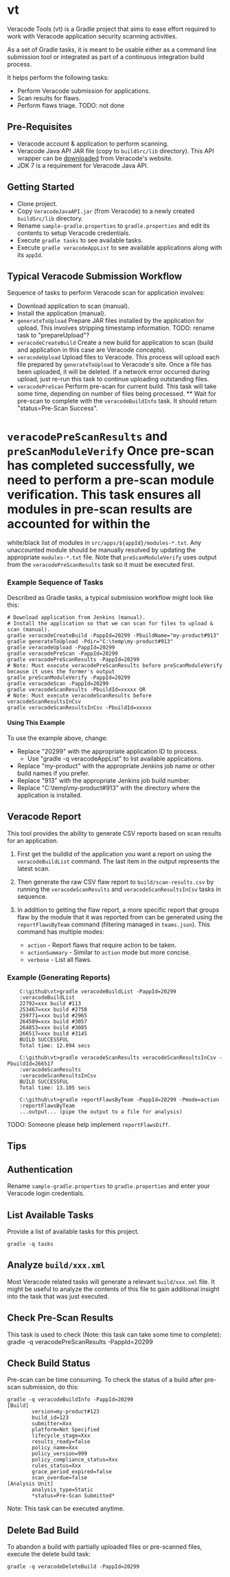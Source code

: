 # vt

Veracode Tools (vt) is a Gradle project that aims to ease effort required to work with Veracode application security scanning activities.

As a set of Gradle tasks, it is meant to be usable either as a command line submission tool or integrated as part of a continuous integration build process.

It helps perform the following tasks:

* Perform Veracode submission for applications.
* Scan results for flaws.
* Perform flaws triage. TODO: not done

## Pre-Requisites

* Veracode account & application to perform scanning.
* Veracode Java API JAR file (copy to `buildSrc/lib` directory). This API wrapper can be [downloaded](https://analysiscenter.veracode.com/auth/helpCenter/api/c_about_wrappers.html) from Veracode's website.
* JDK 7 is a requirement for Veracode Java API.

## Getting Started

* Clone project.
* Copy `VeracodeJavaAPI.jar` (from Veracode) to a newly created `buildSrc/lib` directory.
* Rename `sample-gradle.properties` to `gradle.properties` and edit its contents to setup Veracode credentials.
* Execute `gradle tasks` to see available tasks.
* Execute `gradle veracodeAppList` to see available applications along with its `appId`.

## Typical Veracode Submission Workflow

Sequence of tasks to perform Veracode scan for application involves:

* Download application to scan (manual).
* Install the application (manual).
* `generateToUpload` Prepare JAR files installed by the application for upload. This involves stripping timestamp
information. TODO: rename task to "prepareUpload"?
* `veracodeCreateBuild` Create a new build for application to scan (build and application in this case are Veracode
concepts).
* `veracodeUpload` Upload files to Veracode. This process will upload each file prepared by `generateToUpload` to
Veracode's site. Once a file has been uploaded, it will be deleted. If a network error occurred during upload, just
re-run this task to continue uploading outstanding files.
* `veracodePreScan` Perform pre-scan for current build. This task will take some time, depending on number of files
being processed.
** Wait for pre-scan to complete with the `veracodeBuildInfo` task. It should return "status=Pre-Scan Success".
# `veracodePreScanResults` and `preScanModuleVerify` Once pre-scan has completed successfully, we need to perform a pre-scan module verification. This task ensures all modules in pre-scan results are accounted for within the
white/black list of modules in `src/apps/${appId}/modules-*.txt`. Any unaccounted module should be manually resolved by
updating the appropriate `modules-*.txt` file. Note that `preScanModuleVerify` uses output from the `veracodePreScanResults` task so it must be executed first.

### Example Sequence of Tasks

Described as Gradle tasks, a typical submission workflow might look like this:

    # Download application from Jenkins (manual).
    # Install the application so that we can scan for files to upload & scan (manual).
    gradle veracodeCreateBuild -PappId=20299 -PbuildName="my-product#913"
    gradle generateToUpload -Pdir="C:\temp\my-product#913"
    gradle veracodeUpload -PappId=20299
    gradle veracodePreScan -PappId=20299
    gradle veracodePreScanResults -PappId=20299
    # Note: Must execute veracodePreScanResults before preScanModuleVerify because it uses the former's output
    gradle preScanModuleVerify -PappId=20299
    gradle veracodeScan -PappId=20299
    gradle veracodeScanResults -PbuildId=xxxxx OR 
    # Note: Must execute veracodeScanResults before veracodeScanResultsInCsv
    gradle veracodeScanResultsInCsv -PbuildId=xxxxx

#### Using This Example

To use the example above, change:

- Replace "20299" with the appropriate application ID to process.
    - Use "gradle -q veracodeAppList" to list available applications.
- Replace "my-product" with the appropriate Jenkins job name or other build names if you prefer.
- Replace "913" with the appropriate Jenkins job build number.
- Replace "C:\temp\my-product#913" with the directory where the application is installed.

## Veracode Report

This tool provides the ability to generate CSV reports based on scan results for an application.

1. First get the buildId of the application you want a report on using the `veracodeBuildList` command. The last item in the output represents the latest scan.

2. Then generate the raw CSV flaw report to `build/scan-results.csv` by running the `veracodeScanResults` and `veracodeScanResultsInCsv` tasks in sequence.

3. In addition to getting the flaw report, a more specific report that groups flaw by the module that it was reported from can be generated using the `reportFlawsByTeam` command (filtering managed in `teams.json`). This command has multiple modes:
    - `action` - Report flaws that require action to be taken.
    - `actionSummary` - Similar to `action` mode but more concise.
    - `verbose` - List all flaws.

### Example (Generating Reports)

        C:\github\vt>gradle veracodeBuildList -PappId=20299
        :veracodeBuildList
        22792=xxx build #113
        253467=xxx build #2758
        259771=xxx build #2965
        264509=xxx build #3057
        264853=xxx build #3085
        266517=xxx build #3145
        BUILD SUCCESSFUL
        Total time: 12.094 secs

        C:\github\vt>gradle veracodeScanResults veracodeScanResultsInCsv -PbuildId=266517
        :veracodeScanResults
        :veracodeScanResultsInCsv
        BUILD SUCCESSFUL
        Total time: 13.105 secs

        C:\github\vt>gradle reportFlawsByTeam -PappId=20299 -Pmode=action
        :reportFlawsByTeam
        ...output... (pipe the output to a file for analysis)

TODO: Someone please help implement `reportFlawsDiff`.

## Tips

## Authentication
Rename `sample-gradle.properties` to `gradle.properties` and enter your Veracode login credentials.

## List Available Tasks
Provide a list of available tasks for this project.

    gradle -q tasks

## Analyze `build/xxx.xml`
Most Veracode related tasks will generate a relevant `build/xxx.xml` file. It might be useful to analyze the contents
of this file to gain additional insight into the task that was just executed.

## Check Pre-Scan Results
This task is used to check (Note: this task can take some time to complete):
    gradle -q veracodePreScanResults -PappId=20299

## Check Build Status
Pre-scan can be time consuming. To check the status of a build after pre-scan submission, do this:

    gradle -q veracodeBuildInfo -PappId=20299
    [Build]
            version=my-product#123
            build_id=123
            submitter=Xxx
            platform=Not Specified
            lifecycle_stage=Xxx
            results_ready=false
            policy_name=Xxx
            policy_version=999
            policy_compliance_status=Xxx
            rules_status=Xxx
            grace_period_expired=false
            scan_overdue=false
    [Analysis Unit]
            analysis_type=Static
            *status=Pre-Scan Submitted*

Note: This task can be executed anytime.

## Delete Bad Build
To abandon a build with partially uploaded files or pre-scanned files, execute the delete build task:

    gradle -q veracodeDeleteBuild -PappId=20299

